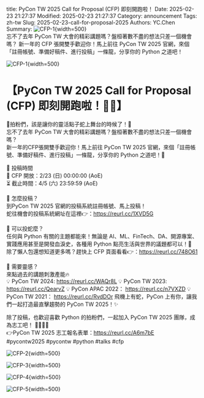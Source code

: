 title: PyCon TW 2025 Call for Proposal (CFP) 即刻開跑啦！
Date: 2025-02-23 21:27:37
Modified: 2025-02-23 21:27:37
Category: announcement
Tags: zh-tw
Slug: 2025-02-23-call-for-proposal-2025
Authors: YC.Chen
Summary: ![CFP-1](images/2025-02-23-call-for-proposal-2025/CFP-1.png){width=500} <br> 忘不了去年 PyCon TW 大會的精彩講題嗎？盤桓著數不盡的想法只差一個機會嗎？ 新一年的 CFP 張開雙手歡迎你！馬上前往 PyCon TW 2025 官網，來個「註冊帳號、準備好稿件、進行投稿」一條龍，分享你的 Python 之道吧！<br/>


![CFP-1](images/2025-02-23-call-for-proposal-2025/CFP-1.png){width=500}


# 【PyCon TW 2025 Call for Proposal (CFP) 即刻開跑啦！🏃‍♂️】

🐍拍粉們，該是讓你的靈活點子蛇上舞台的時候了！🐍  
忘不了去年 PyCon TW 大會的精彩講題嗎？盤桓著數不盡的想法只差一個機會嗎？  
新一年的CFP張開雙手歡迎你！馬上前往 PyCon TW 2025 官網，來個「註冊帳號、準備好稿件、進行投稿」一條龍，分享你的 Python 之道吧！🚀  

📌 投稿時間  
📅 CFP 開放：2/23 (日) 00:00:00 (AoE)  
⏳ 截止時間：4/5 (六) 23:59:59 (AoE)  

📌 怎麼投稿？  
到PyCon TW 2025 官網的投稿系統註冊帳號、馬上投稿！  
蛇往機會的投稿系統網址在這裡👉：https://reurl.cc/1XVD5G  

📌 可以投蛇麼？  
任何與 Python 有關的主題都能來！無論是 AI、ML、FinTech、DA、開源專案、實踐應用甚至是開發血淚史，各種用 Python 點亮生活與世界的議題都可以！🐍  
除了懶人包還想知道更多嗎？趕快上 CFP 頁面看看👉：https://reurl.cc/748O61  

📌 需要靈感？  
來點過去的講題刺激產能🔥  
💡 PyCon TW 2024: <https://reurl.cc/WAQr8L> 
💡 PyCon TW 2023: <https://reurl.cc/QearvZ>
💡 PyCon APAC 2022： <https://reurl.cc/n7VXZD>
💡 PyCon TW 2021： <https://reurl.cc/RvdDOr>
飛機上有蛇，PyCon 上有你，讓我們一起打造最直擊趨勢的 PyCon TW 2025！✨  


除了投稿，也歡迎喜歡 Python 的拍粉們，一起加入 PyCon TW 2025 團隊，成為志工吧！ 🏃‍♂️🏃‍♂️  
👉PyCon TW 2025 志工報名表單：https://reurl.cc/A6m7bE  
#pycontw2025 #pycontw #python #talks #cfp  

![CFP-2](images/2025-02-23-call-for-proposal-2025/CFP-2.jpg){width=500}

![CFP-3](images/2025-02-23-call-for-proposal-2025/CFP-3.jpg){width=500}

![CFP-4](images/2025-02-23-call-for-proposal-2025/CFP-4.jpg){width=500}

![CFP-5](images/2025-02-23-call-for-proposal-2025/CFP-5.jpg){width=500}
